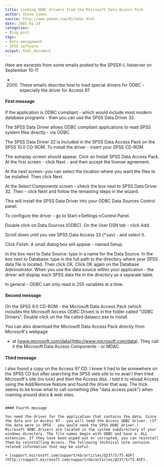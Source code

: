 ```yaml
---
title: Loading ODBC drivers from the Microsoft Data Access Pack
author: Steve Simon
source: http://www.pmean.com/01/mdac.html
date: 2001-01-24
categories:
- Blog post
tags:
- Data management
- SPSS software
output: html_document
---
```


Here are excerpts from some emails posted to the SPSSX-L listserver on September 10-11
- 2000. These emails describe how to load special drivers for ODBC - especially the driver for Access 97.

#### First message

If the application is ODBC compliant - which would include most modern database programs - then you can use the SPSS Data Driver 32. 

The SPSS Data Driver allows ODBC compliant applications to read SPSS system files directly - via ODBC. 

The SPSS Data Driver 32 is included in the SPSS Data Access Pack on the SPSS 10.0 CD-ROM. To install the driver - insert your SPSS CD-ROM. 

The autoplay screen should appear. Click on Install SPSS Data Access Pack. At the first screen - click Next - and then accept the license agreement. 

At the next screen- you can select the location where you want the files to be installed. Then click Next.

At the Select Components screen - check the box next to SPSS Data Driver 32. Then - click Next and follow the remaining steps in the wizard. 

This will install the SPSS Data Driver into your ODBC Data Sources Control panel.

To configure the driver - go to Start->Settings->Control Panel.

Double click on Data Sources (ODBC). On the User DSN tab - click Add.

Scroll down until you see SPSS Data Access 32 (*.sav) - and select it.

Click Finish. A small dialog box will appear - named Setup. 

In the box next to Data Source: type in a name for the Data Source. In the box next to Database: type in the full path to the directory where your SPSS data file is located. Then click OK. Click OK again on the Database Administrator. When you use the data source within your  application - the driver will display each SPSS data file in the directory as a separate table.

In general - ODBC can only read in 255 variables at a time.

#### Second message

On the SPSS 9.0 CD-ROM - the Microsoft Data Access Pack (which includes the Microsoft Access ODBC Driver) is in the folder called "ODBC Drivers". Double click on the file called dataacc.exe to install.

You can also download the Microsoft Data Access Pack directly from Microsoft's webpage
- at [www.microsoft.com/data](http://www.microsoft.com/data). They call it the Microsoft Data Access Components - or MDAC.

#### Third message

I also found a copy on the Access 97 CD. I knew it had to be somewhere on the SPSS CD but after searching the SPSS web site to no avail I then tried Microsoft's site (no luck) and then the Access disc. I told it to reload Access using the Add/Remove feature and found the driver that way. The trick seems to be know what to call something (like "data access pack") when roaming around discs & web sites.
```

#### Fourth message

You need the driver for the application that contains the data. Since the data are in Access 97 - you will need the Access ODBC driver. (If the data were in SPSS - you would need the SPSS ODBC driver.) Microsoft ODBC drivers are located in the system subdirectory of your windows directory. The file names begin with ODBC and have a .DLL extension. If they have been wiped out or corrupted, you can reinstall them by reinstalling Access. The following technical note contains related information that may be useful.

+ [support.microsoft.com/support/kb/articles/Q237/5/75.ASP](http://support.microsoft.com/support/kb/articles/Q237/5/75.ASP).
